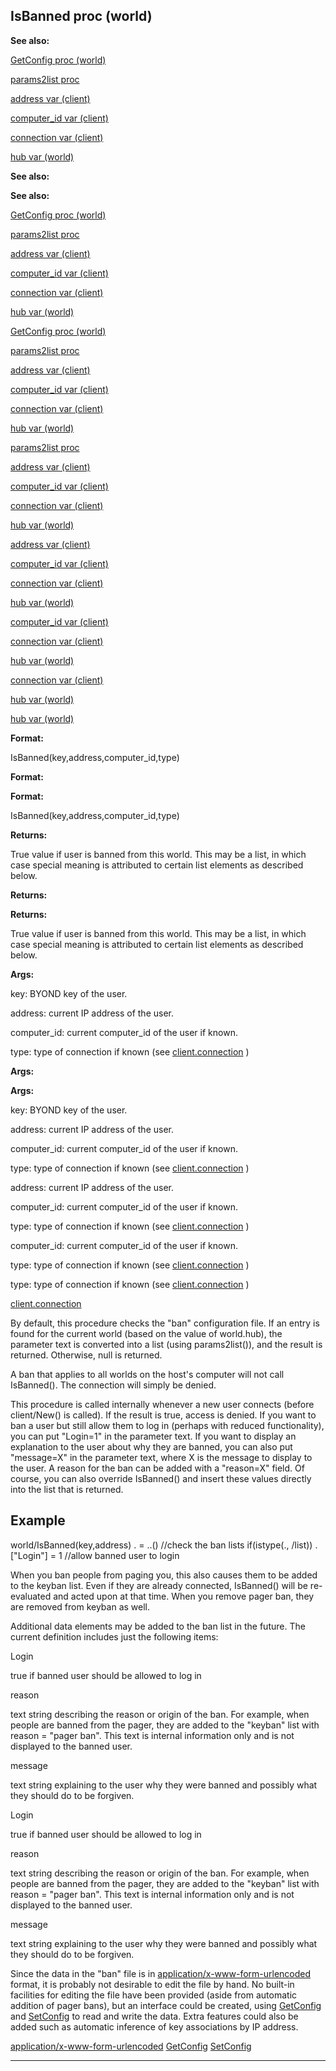 

 IsBanned proc (world)
-----------------------




**See also:** 


[GetConfig proc (world)](#/world/proc/GetConfig) 

[params2list proc](#/proc/params2list) 

[address var (client)](#/client/var/address) 

[computer\_id var (client)](#/client/var/computer_id) 

[connection var (client)](#/client/var/connection) 

[hub var (world)](#/world/var/hub) 








**See also:** 

**See also:**

[GetConfig proc (world)](#/world/proc/GetConfig) 

[params2list proc](#/proc/params2list) 

[address var (client)](#/client/var/address) 

[computer\_id var (client)](#/client/var/computer_id) 

[connection var (client)](#/client/var/connection) 

[hub var (world)](#/world/var/hub) 






[GetConfig proc (world)](#/world/proc/GetConfig)

[params2list proc](#/proc/params2list) 

[address var (client)](#/client/var/address) 

[computer\_id var (client)](#/client/var/computer_id) 

[connection var (client)](#/client/var/connection) 

[hub var (world)](#/world/var/hub) 





[params2list proc](#/proc/params2list)

[address var (client)](#/client/var/address) 

[computer\_id var (client)](#/client/var/computer_id) 

[connection var (client)](#/client/var/connection) 

[hub var (world)](#/world/var/hub) 




[address var (client)](#/client/var/address)

[computer\_id var (client)](#/client/var/computer_id) 

[connection var (client)](#/client/var/connection) 

[hub var (world)](#/world/var/hub) 



[computer\_id var (client)](#/client/var/computer_id)

[connection var (client)](#/client/var/connection) 

[hub var (world)](#/world/var/hub) 


[connection var (client)](#/client/var/connection)

[hub var (world)](#/world/var/hub) 

[hub var (world)](#/world/var/hub)


**Format:** 


 IsBanned(key,address,computer\_id,type)
 


**Format:** 

**Format:**

 IsBanned(key,address,computer\_id,type)



**Returns:** 


 True value if user is banned from this world. This may be a list, in which case special meaning is attributed to certain list elements as described below.
 


**Returns:** 

**Returns:**

 True value if user is banned from this world. This may be a list, in which case special meaning is attributed to certain list elements as described below.



**Args:** 


 key: BYOND key of the user.
 
 address: current IP address of the user.
 
 computer\_id: current computer\_id of the user if known.
 
 type: type of connection if known (see
 [client.connection](#/client/var/connection) 
 )
 





**Args:** 

**Args:**

 key: BYOND key of the user.
 
 address: current IP address of the user.
 
 computer\_id: current computer\_id of the user if known.
 
 type: type of connection if known (see
 [client.connection](#/client/var/connection) 
 )
 




 address: current IP address of the user.
 
 computer\_id: current computer\_id of the user if known.
 
 type: type of connection if known (see
 [client.connection](#/client/var/connection) 
 )
 



 computer\_id: current computer\_id of the user if known.
 
 type: type of connection if known (see
 [client.connection](#/client/var/connection) 
 )
 


 type: type of connection if known (see
 [client.connection](#/client/var/connection) 
 )

[client.connection](#/client/var/connection)

 By default, this procedure checks the "ban" configuration file. If an
entry is found for the current world (based on the value of world.hub), the
parameter text is converted into a list (using params2list()), and the result
is returned. Otherwise, null is returned.




 A ban that applies to all worlds on the host's computer will not call
IsBanned(). The connection will simply be denied.




 This procedure is called internally whenever a new user connects (before
client/New() is called). If the result is true, access is denied. If you
want to ban a user but still allow them to log in (perhaps with reduced
functionality), you can put "Login=1" in the parameter text. If you want to
display an explanation to the user about why they are banned, you can also put
"message=X" in the parameter text, where X is the message to display to the user.
A reason for the ban can be added with a "reason=X" field. Of course, you can
also override IsBanned() and insert these values directly into the list that is
returned.




 Example
---------



 world/IsBanned(key,address)
 . = ..() //check the ban lists
 if(istype(., /list))
 .["Login"] = 1 //allow banned user to login


 When you ban people from paging you, this also causes them to be added to
the keyban list. Even if they are already connected, IsBanned() will be
re-evaluated and acted upon at that time. When you remove pager ban, they are
removed from keyban as well.




 Additional data elements may be added to the ban list in the future.
The current definition includes just the following items:





 Login
 

 true if banned user should be allowed to log in
 

 reason
 

 text string describing the reason or origin of the ban. For example, when
people are banned from the pager, they are added to the "keyban" list with
reason = "pager ban". This text is internal information only and is not
displayed to the banned user.
 

 message
 

 text string explaining to the user why they were banned and possibly what
they should do to be forgiven.
 


 Login


 true if banned user should be allowed to log in


 reason


 text string describing the reason or origin of the ban. For example, when
people are banned from the pager, they are added to the "keyban" list with
reason = "pager ban". This text is internal information only and is not
displayed to the banned user.


 message


 text string explaining to the user why they were banned and possibly what
they should do to be forgiven.


 Since the data in the "ban" file is in
 [application/x-www-form-urlencoded](#/proc/list2params) 
 format, it is
probably not desirable to edit the file by hand. No built-in facilities for
editing the file have been provided (aside from automatic addition of pager
bans), but an interface could be created, using
 [GetConfig](#/world/proc/GetConfig) 
 and
 [SetConfig](#/world/proc/SetConfig) 
 to read and write the data.
Extra features could also be added such as automatic inference of key
associations by IP address.



[application/x-www-form-urlencoded](#/proc/list2params)
[GetConfig](#/world/proc/GetConfig)
[SetConfig](#/world/proc/SetConfig)


---


